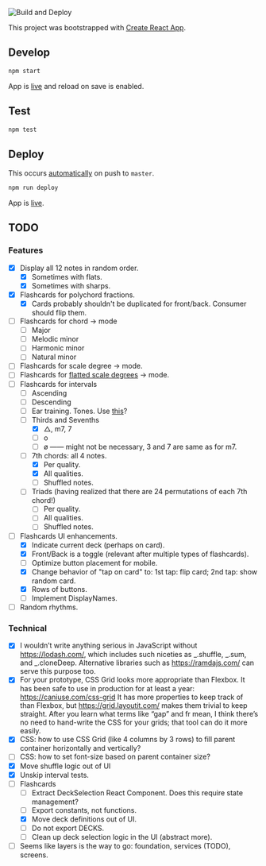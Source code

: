 ![Build and Deploy](https://github.com/golubitsky/music/workflows/Build%20and%20Deploy/badge.svg)

This project was bootstrapped with [Create React App](https://github.com/facebook/create-react-app).

## Develop

```sh
npm start
```

App is [live](http://localhost:3000/music) and reload on save is enabled.

## Test

```sh
npm test
```

## Deploy

This occurs [automatically](https://github.com/golubitsky/music/actions) on push to `master`.

```sh
npm run deploy
```

App is [live](https://golubitsky.github.io/music/).

## TODO

### Features

- [x] Display all 12 notes in random order.
  - [x] Sometimes with flats.
  - [x] Sometimes with sharps.
- [x] Flashcards for polychord fractions.
  - [x] Cards probably shouldn't be duplicated for front/back. Consumer should flip them.
- [ ] Flashcards for chord -> mode
  - [ ] Major
  - [ ] Melodic minor
  - [ ] Harmonic minor
  - [ ] Natural minor
- [ ] Flashcards for scale degree -> mode.
- [ ] Flashcards for [flatted scale degrees](https://spinditty.com/learning/Memorizing-the-Musical-Modes) -> mode.
- [ ] Flashcards for intervals
  - [ ] Ascending
  - [ ] Descending
  - [ ] Ear training. Tones. Use [this](https://github.com/nbrosowsky/tonejs-instruments)?
  - [ ] Thirds and Sevenths
    - [x] △, m7, 7
    - [ ] o
    - [ ] ø —— might not be necessary, 3 and 7 are same as for m7.
  - [ ] 7th chords: all 4 notes.
    - [x] Per quality.
    - [x] All qualities.
    - [ ] Shuffled notes.
  - [ ] Triads (having realized that there are 24 permutations of each 7th chord!)
    - [ ] Per quality.
    - [ ] All qualities.
    - [ ] Shuffled notes.
- [ ] Flashcards UI enhancements.
  - [x] Indicate current deck (perhaps on card).
  - [x] Front/Back is a toggle (relevant after multiple types of flashcards).
  - [ ] Optimize button placement for mobile.
  - [x] Change behavior of "tap on card" to: 1st tap: flip card; 2nd tap: show random card.
  - [x] Rows of buttons.
  - [ ] Implement DisplayNames.
- [ ] Random rhythms.

### Technical

- [x] I wouldn’t write anything serious in JavaScript without https://lodash.com/, which includes such niceties as _.shuffle, _.sum, and \_.cloneDeep. Alternative libraries such as https://ramdajs.com/ can serve this purpose too.
- [x] For your prototype, CSS Grid looks more appropriate than Flexbox. It has been safe to use in production for at least a year: https://caniuse.com/css-grid It has more properties to keep track of than Flexbox, but https://grid.layoutit.com/ makes them trivial to keep straight. After you learn what terms like “gap” and fr mean, I think there’s no need to hand-write the CSS for your grids; that tool can do it more easily.
- [x] CSS: how to use CSS Grid (like 4 columns by 3 rows) to fill parent container horizontally and vertically?
- [ ] CSS: how to set font-size based on parent container size?
- [x] Move shuffle logic out of UI
- [x] Unskip interval tests.
- [ ] Flashcards
  - [ ] Extract DeckSelection React Component. Does this require state management?
  - [ ] Export constants, not functions.
  - [x] Move deck definitions out of UI.
  - [ ] Do not export DECKS.
  - [ ] Clean up deck selection logic in the UI (abstract more).
- [ ] Seems like layers is the way to go: foundation, services (TODO), screens.
